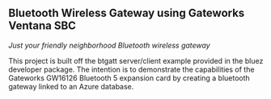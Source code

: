 ## Bluetooth Wireless Gateway using Gateworks Ventana SBC

*Just your friendly neighborhood Bluetooth wireless gateway*

This project is built off the btgatt server/client example provided in the bluez developer package. The intention is to demonstrate the capabilities of the Gateworks GW16126 Bluetooth 5 expansion card by creating a bluetooth gateway linked to an Azure database.
